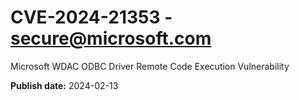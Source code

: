 # CVE-2024-21353 - secure@microsoft.com

Microsoft WDAC ODBC Driver Remote Code Execution Vulnerability

**Publish date:** 2024-02-13
